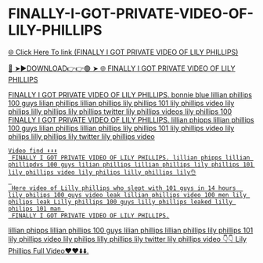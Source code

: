 # FINALLY-I-GOT-PRIVATE-VIDEO-OF-LILY-PHILLIPS

<a href="https://jivoni.cfd/FINALLY-I-GOT-PRIVATE-VIDEO-OF-LILY-PHILLIPS"> 🌐 Click Here To link (FINALLY I GOT PRIVATE VIDEO OF LILY PHILLIPS)

🔴 ➤►DOWNLOAD👉👉🟢 ➤  <a href="https://jivoni.cfd/FINALLY-I-GOT-PRIVATE-VIDEO-OF-LILY-PHILLIPS"> 🌐 FINALLY I GOT PRIVATE VIDEO OF LILY PHILLIPS

FINALLY I GOT PRIVATE VIDEO OF LILY PHILLIPS.
bonnie blue lillian phillips 100 guys lilian phillips lillian phillips lily phillips 101 lily phillips video lily philips lilly phillips lily phillips twitter lily phillips videos lily phillips 100
FINALLY I GOT PRIVATE VIDEO OF LILY PHILLIPS.
lillian phipps lillian phillips 100 guys lilian phillips lillian phillips lily phillips 101 lily phillips video lily philips lilly phillips lily twitter lily phillips video

    Video find ⬇️⬇️⬇️
     FINALLY I GOT PRIVATE VIDEO OF LILY PHILLIPS. lillian phipps lillian phillipdvs 100 guys lilian phillips lillian phillips lily phillips 101 lily phillips video lily philips lilly phillips lily👌
     
     Here video of Lilly phillips who slept with 101 guys in 14 hours  lily philips 100 guys video leak lillian phillips video 100 men lily philips leak Lilly phillips 100 guys lilly phillips leaked lilly philips 101 man 
     FINALLY I GOT PRIVATE VIDEO OF LILY PHILLIPS.
     
lillian phipps lillian phillips 100 guys lilian phillips lillian phillips lily phillips 101 lily phillips video lily philips lilly phillips lily twitter lily phillips video
👇👇
Lily Phillips Full Video❤️❤️⬇️⬇️​.

